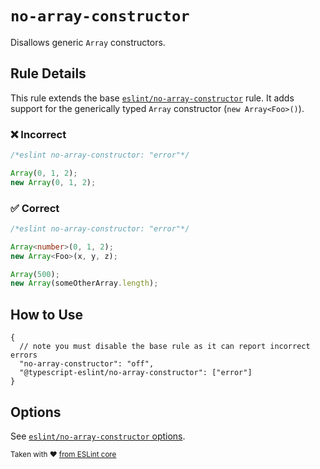 # `no-array-constructor`

Disallows generic `Array` constructors.

## Rule Details

This rule extends the base [`eslint/no-array-constructor`](https://eslint.org/docs/rules/no-array-constructor) rule.
It adds support for the generically typed `Array` constructor (`new Array<Foo>()`).

<!--tabs-->

### ❌ Incorrect

```ts
/*eslint no-array-constructor: "error"*/

Array(0, 1, 2);
new Array(0, 1, 2);
```

### ✅ Correct

```ts
/*eslint no-array-constructor: "error"*/

Array<number>(0, 1, 2);
new Array<Foo>(x, y, z);

Array(500);
new Array(someOtherArray.length);
```

## How to Use

```jsonc
{
  // note you must disable the base rule as it can report incorrect errors
  "no-array-constructor": "off",
  "@typescript-eslint/no-array-constructor": ["error"]
}
```

## Options

See [`eslint/no-array-constructor` options](https://eslint.org/docs/rules/no-array-constructor#options).

<sup>

Taken with ❤️ [from ESLint core](https://github.com/eslint/eslint/blob/main/docs/rules/no-array-constructor.md)

</sup>
